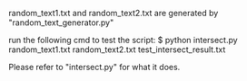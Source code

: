 random_text1.txt and random_text2.txt are generated by "random_text_generator.py"

run the following cmd to test the script:
$ python intersect.py random_text1.txt random_text2.txt test_intersect_result.txt

Please refer to "intersect.py" for what it does.
